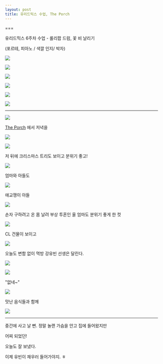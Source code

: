 ```yaml
---
layout: post
title: 유리드믹스 수업, The Porch
---
```

===

유리드믹스 6주차 수업 - 롤리팝 드럼, 꽃 비 날리기 

(포르테, 피아노 / 색깔 인지/ 박자)

![](http://4.bp.blogspot.com/-RB2V2Yl5n5Q/VLRxs5fcbvI/AAAAAAAAGZ4/UZcxDhuGhUo/s1600/DSC02878.JPG)

![](http://4.bp.blogspot.com/-jVUuoLQwxbY/VLRxs1aBSUI/AAAAAAAAGZ8/mOnqlTxae6s/s1600/DSC02879.JPG)

![](http://4.bp.blogspot.com/-otO588zcRmo/VLRxwhZQ2vI/AAAAAAAAGaE/mO7REgEuMWw/s1600/DSC02881.JPG)

![](http://2.bp.blogspot.com/-mC2fCrNbVuA/VLRxxdrNBVI/AAAAAAAAGaM/VIU-Lkxbi8k/s1600/DSC02882.JPG)

![](http://4.bp.blogspot.com/-92XuFGK1Bic/VLRx1AdrjbI/AAAAAAAAGac/a6mZeXSw-X4/s1600/DSC02885.JPG)

![](http://2.bp.blogspot.com/-E3HCF1TbJFI/VLRx3RF7-0I/AAAAAAAAGak/gIGYShAX3Iw/s1600/DSC02886.JPG)

---

![](http://4.bp.blogspot.com/-6YLGx45S-Vo/VLRx4wUxAeI/AAAAAAAAGas/_ZIzGXdyiJ0/s1600/DSC02891.JPG)

[The Porch](http://www.theporchatschenley.com/)  에서 저녁을

![](http://4.bp.blogspot.com/-Ggw74ydYpOo/VLRx6QIHcPI/AAAAAAAAGa0/fEpeNLrb52M/s1600/DSC02892.JPG)

![](http://1.bp.blogspot.com/-uoMncFHJ1kw/VLRx74rNPAI/AAAAAAAAGa8/S8KPWCesWxo/s1600/DSC02893.JPG)

저 뒤에 크리스마스 트리도 보이고 분위기 좋고!

![](http://1.bp.blogspot.com/-powAjWIqU4c/VLRx_eciRxI/AAAAAAAAGbM/CbhzxaWWzlA/s1600/DSC02894.JPG)

엄마와 아들도

![](http://4.bp.blogspot.com/-yQxpV4-X7Nk/VLRx_JnSUYI/AAAAAAAAGbI/Lk5Fc8v5HJU/s1600/DSC02895.JPG)

애교쟁이 아들

![](http://3.bp.blogspot.com/-t-JtUkaHdXs/VLRyCvkhScI/AAAAAAAAGbc/Ct3NV-Q0ZD8/s1600/DSC02899.JPG)

손자 구하려고 온 몸 날려 부상 투혼인 울 엄마도 분위기 좋게 한 컷

![](http://2.bp.blogspot.com/-WwKpqDcc-co/VLRyEI1HpyI/AAAAAAAAGbk/GoDDmzYmx4A/s1600/DSC02900.JPG)

CL 건물이 보이고

![](http://3.bp.blogspot.com/-x-aEZ1p3a3s/VLRyHNdFX9I/AAAAAAAAGb0/VVikyV9a3J4/s1600/DSC02902.JPG)

오늘도 변함 없이 먹방 강유빈 선생은 달린다.

![](http://2.bp.blogspot.com/-UP4iZ_Dm80Q/VLRyI3YBhMI/AAAAAAAAGb8/LbIr-oGg1bo/s1600/DSC02903.JPG)

![](http://3.bp.blogspot.com/-0W-7x4Mo3Og/VLRyLXl7H5I/AAAAAAAAGcM/MFB8gmrFMzo/s1600/DSC02905.JPG)

"없네~"

![](http://4.bp.blogspot.com/--39xf0180Kw/VLRyRjr0YmI/AAAAAAAAGcs/SAfnRSY6Zuw/s1600/DSC02909.JPG)

맛난 음식들과 함께

![](http://2.bp.blogspot.com/-o6xOJadU90U/VLRyS2iYavI/AAAAAAAAGc0/_BY91ldqf0U/s1600/DSC02910.JPG)

---

중간에 사고 날 뻔. 정말 놀랜 가슴을 안고 집에 들어왔지만

어찌 되었던!

오늘도 잘 보냈다. 

이제 유빈이 재우러 들어가야지. ㅎ
